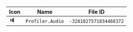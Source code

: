 | Icon | Name | File ID |
| ---  | ---  | ---     |
| ![](Profiler.Audio.png) | `Profiler.Audio` | `-3281827571834466372` |
